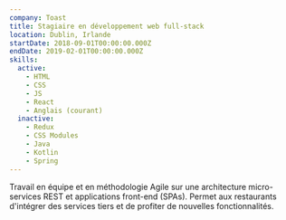 ```yaml
---
company: Toast
title: Stagiaire en développement web full-stack
location: Dublin, Irlande
startDate: 2018-09-01T00:00:00.000Z
endDate: 2019-02-01T00:00:00.000Z
skills:
  active:
    - HTML
    - CSS
    - JS
    - React
    - Anglais (courant)
  inactive:
    - Redux
    - CSS Modules
    - Java
    - Kotlin
    - Spring
---
```


Travail en équipe et en méthodologie Agile sur une architecture micro-services REST et applications front-end (SPAs). Permet aux restaurants d'intégrer des services tiers et de profiter de nouvelles fonctionnalités.
